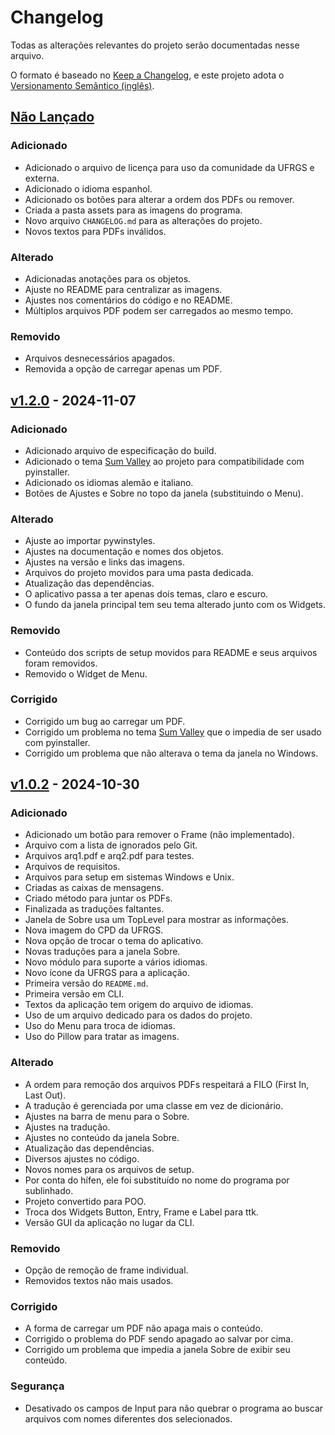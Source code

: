 # Changelog

Todas as alterações relevantes do projeto serão documentadas nesse arquivo.

O formato é baseado no [Keep a Changelog](https://keepachangelog.com/en/1.1.0/),
e este projeto adota o [Versionamento Semântico (inglês)](https://semver.org/spec/v2.0.0.html).

<!--
Os tipos de alterações

- Adicionado : para novos recursos;
- Alterado : para mudanças na funcionalidade existente;
- Obsoleto : para recursos a serem removidos em breve;
- Removido : por enquanto recursos removidos;
- Corrigido : para quaisquer correções de erros;
- Segurança : em caso de vulnerabilidades;
-->

## [Não Lançado]

### Adicionado

- Adicionado o arquivo de licença para uso da comunidade da UFRGS e externa.
- Adicionado o idioma espanhol.
- Adicionado os botões para alterar a ordem dos PDFs ou remover.
- Criada a pasta assets para as imagens do programa.
- Novo arquivo `CHANGELOG.md` para as alterações do projeto.
- Novos textos para PDFs inválidos.

### Alterado

- Adicionadas anotações para os objetos.
- Ajuste no README para centralizar as imagens.
- Ajustes nos comentários do código e no README.
- Múltiplos arquivos PDF podem ser carregados ao mesmo tempo.

### Removido

- Arquivos desnecessários apagados.
- Removida a opção de carregar apenas um PDF.

## [v1.2.0] - 2024-11-07

### Adicionado

- Adicionado arquivo de especificação do build.
- Adicionado o tema [Sum Valley](https://pypi.org/project/sv-ttk/) ao projeto para compatibilidade com pyinstaller.
- Adicionado os idiomas alemão e italiano.
- Botões de Ajustes e Sobre no topo da janela (substituindo o Menu).
<!-- - Novo esater egg no código fonte. -->

### Alterado

- Ajuste ao importar pywinstyles.
- Ajustes na documentação e nomes dos objetos.
- Ajustes na versão e links das imagens.
- Arquivos do projeto movidos para uma pasta dedicada.
- Atualização das dependências.
- O aplicativo passa a ter apenas dois temas, claro e escuro.
- O fundo da janela principal tem seu tema alterado junto com os Widgets.

### Removido

- Conteúdo dos scripts de setup movidos para README e seus arquivos foram removidos.
- Removido o Widget de Menu.

### Corrigido

- Corrigido um bug ao carregar um PDF.
- Corrigido um problema no tema [Sum Valley](https://pypi.org/project/sv-ttk/) que o impedia de ser usado com pyinstaller.
- Corrigido um problema que não alterava o tema da janela no Windows.

## [v1.0.2] - 2024-10-30

### Adicionado

- Adicionado um botão para remover o Frame (não implementado).
- Arquivo com a lista de ignorados pelo Git.
- Arquivos arq1.pdf e arq2.pdf para testes.
- Arquivos de requisitos.
- Arquivos para setup em sistemas Windows e Unix.
- Criadas as caixas de mensagens.
- Criado método para juntar os PDFs.
- Finalizada as traduções faltantes.
- Janela de Sobre usa um TopLevel para mostrar as informações.
- Nova imagem do CPD da UFRGS.
- Nova opção de trocar o tema do aplicativo.
- Novas traduções para a janela Sobre.
- Novo módulo para suporte a vários idiomas.
- Novo ícone da UFRGS para a aplicação.
- Primeira versão do `README.md`.
- Primeira versão em CLI.
- Textos da aplicação tem origem do arquivo de idiomas.
- Uso de um arquivo dedicado para os dados do projeto.
- Uso do Menu para troca de idiomas.
- Uso do Pillow para tratar as imagens.

### Alterado

- A ordem para remoção dos arquivos PDFs respeitará a FILO (First In, Last Out).
- A tradução é gerenciada por uma classe em vez de dicionário.
- Ajustes na barra de menu para o Sobre.
- Ajustes na tradução.
- Ajustes no conteúdo da janela Sobre.
- Atualização das dependências.
- Diversos ajustes no código.
- Novos nomes para os arquivos de setup.
- Por conta do hífen, ele foi substituído no nome do programa por sublinhado.
- Projeto convertido para POO.
- Troca dos Widgets Button, Entry, Frame e Label para ttk.
- Versão GUI da aplicação no lugar da CLI.

### Removido

- Opção de remoção de frame individual.
- Removidos textos não mais usados.

### Corrigido

- A forma de carregar um PDF não apaga mais o conteúdo.
- Corrigido o problema do PDF sendo apagado ao salvar por cima.
- Corrigido um problema que impedia a janela Sobre de exibir seu conteúdo.

### Segurança

- Desativado os campos de Input para não quebrar o programa ao buscar arquivos com nomes diferentes dos selecionados.

[Não Lançado]: https://github.com/ufrgs/pdf_merge/compare/v1.2.0...HEAD
[v1.2.0]: https://github.com/ufrgs/pdf_merge/releases/tag/v1.2.0
[v1.0.2]: https://github.com/ufrgs/pdf_merge/releases/tag/v1.0.2

